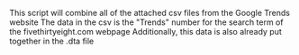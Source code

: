 This script will combine all of the attached csv files from the Google Trends website
The data in the csv is the "Trends" number for the search term of the fivethirtyeight.com webpage
Additionally, this data is also already put together in the .dta file
